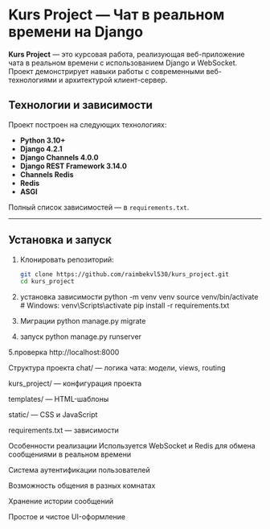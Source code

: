 #  Kurs Project — Чат в реальном времени на Django

**Kurs Project** — это курсовая работа, реализующая веб-приложение чата в реальном времени с использованием Django и WebSocket. Проект демонстрирует навыки работы с современными веб-технологиями и архитектурой клиент-сервер.



## Технологии и зависимости

Проект построен на следующих технологиях:

- **Python 3.10+**
- **Django 4.2.1**
- **Django Channels 4.0.0**
- **Django REST Framework 3.14.0**
- **Channels Redis**
- **Redis**
- **ASGI**

Полный список зависимостей — в `requirements.txt`.

---

## Установка и запуск

1. Клонировать репозиторий:

   ```bash
   git clone https://github.com/raimbekvl530/kurs_project.git
   cd kurs_project

2. установка зависимости
python -m venv venv
source venv/bin/activate  # Windows: venv\Scripts\activate
pip install -r requirements.txt


3. Миграции
python manage.py migrate

4. запуск
python manage.py runserver

5.проверка
http://localhost:8000


Структура проекта
chat/ — логика чата: модели, views, routing

kurs_project/ — конфигурация проекта

templates/ — HTML-шаблоны

static/ — CSS и JavaScript

requirements.txt — зависимости

Особенности реализации
Используется WebSocket и Redis для обмена сообщениями в реальном времени

Система аутентификации пользователей

Возможность общения в разных комнатах

Хранение истории сообщений

Простое и чистое UI-оформлениe
